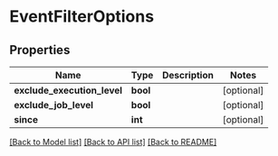# EventFilterOptions

## Properties
Name | Type | Description | Notes
------------ | ------------- | ------------- | -------------
**exclude_execution_level** | **bool** |  | [optional] 
**exclude_job_level** | **bool** |  | [optional] 
**since** | **int** |  | [optional] 

[[Back to Model list]](../README.md#documentation-for-models) [[Back to API list]](../README.md#documentation-for-api-endpoints) [[Back to README]](../README.md)

